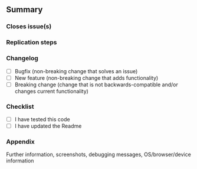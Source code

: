 ## Summary

### Closes issue(s)

### Replication steps

### Changelog
- [ ] Bugfix (non-breaking change that solves an issue)
- [ ] New feature (non-breaking change that adds functionality)
- [ ] Breaking change (change that is not backwards-compatible and/or changes current functionality)

### Checklist
- [ ] I have tested this code
- [ ] I have updated the Readme

### Appendix
Further information, screenshots, debugging messages, OS/browser/device information